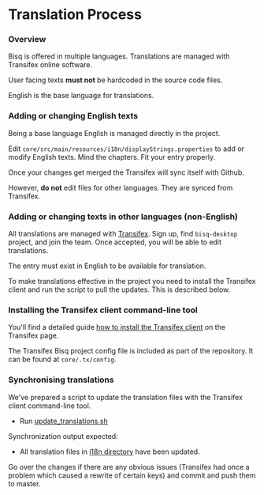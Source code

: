 # Translation Process

### Overview

Bisq is offered in multiple languages. Translations are managed with Transifex online software.

User facing texts **must not** be hardcoded in the source code files.

English is the base language for translations.

### Adding or changing English texts

Being a base language English is managed directly in the project.

Edit `core/src/main/resources/i18n/displayStrings.properties` to add or modify English texts.
Mind the chapters. Fit your entry properly.

Once your changes get merged the Transifex will sync itself with Github.

However, **do not** edit files for other languages. They are synced from Transifex.

### Adding or changing texts in other languages (non-English)

All translations are managed with [Transifex](https://www.transifex.com/).
Sign up, find `bisq-desktop` project, and join the team.
Once accepted, you will be able to edit translations.

The entry must exist in English to be available for translation. 

To make translations effective in the project you need to install the Transifex client and run the script to pull the updates.
This is described below.

### Installing the Transifex client command-line tool

You'll find a detailed guide [how to install the Transifex client](https://docs.transifex.com/client/installing-the-client) on the Transifex page. 

The Transifex Bisq project config file is included as part of the repository. It can be found at `core/.tx/config`.

### Synchronising translations

We've prepared a script to update the translation files with the Transifex client command-line tool.

 * Run [update_translations.sh](https://github.com/bisq-network/bisq/blob/master/core/update_translations.sh)
 
Synchronization output expected:
 
 * All translation files in [i18n directory](https://github.com/bisq-network/bisq/blob/master/core/src/main/resources/i18n) have been updated.

Go over the changes if there are any obvious issues (Transifex had once a problem which caused a rewrite of certain keys)
and commit and push them to master.
